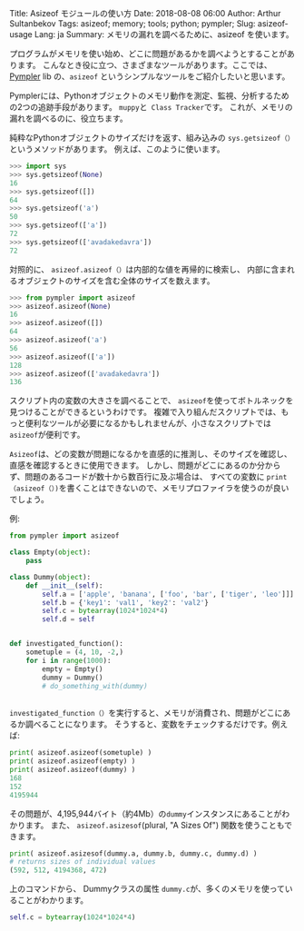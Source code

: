 Title: Asizeof モジュールの使い方
Date: 2018-08-08 06:00
Author: Arthur Sultanbekov
Tags: asizeof; memory; tools; python; pympler;
Slug: asizeof-usage
Lang: ja
Summary: メモリの漏れを調べるために、asizeof を使います。

プログラムがメモリを使い始め、どこに問題があるかを調べようとすることがあります。
こんなとき役に立つ、さまざまなツールがあります。ここでは、 [Pympler](https://pythonhosted.org/Pympler/) lib
の、`asizeof` というシンプルなツールをご紹介したいと思います。

Pymplerには、Pythonオブジェクトのメモリ動作を測定、監視、分析するための2つの追跡手段があります。 
 `muppy`と` Class Tracker`です。
これが、メモリの漏れを調べるのに、役立ちます。

純粋なPythonオブジェクトのサイズだけを返す、組み込みの `sys.getsizeof（）`というメソッドがあります。
例えば、このように使います。

```python
>>> import sys
>>> sys.getsizeof(None)
16
>>> sys.getsizeof([])
64
>>> sys.getsizeof('a')
50
>>> sys.getsizeof(['a'])
72
>>> sys.getsizeof(['avadakedavra'])
72
```

対照的に、 `asizeof.asizeof（）`は内部的な値を再帰的に検索し、
内部に含まれるオブジェクトのサイズを含む全体のサイズを数えます。

```python
>>> from pympler import asizeof
>>> asizeof.asizeof(None)
16
>>> asizeof.asizeof([])
64
>>> asizeof.asizeof('a')
56
>>> asizeof.asizeof(['a'])
128
>>> asizeof.asizeof(['avadakedavra'])
136
```

スクリプト内の変数の大きさを調べることで、 `asizeof`を使ってボトルネックを見つけることができるというわけです。
複雑で入り組んだスクリプトでは、もっと便利なツールが必要になるかもしれませんが、小さなスクリプトでは `asizeof`が便利です。


`Asizeof`は、どの変数が問題になるかを直感的に推測し、そのサイズを確認し、直感を確認するときに使用できます。
しかし、問題がどこにあるのか分からず、問題のあるコードが数十から数百行に及ぶ場合は、
すべての変数に `print（asizeof（）)`を書くことはできないので、メモリプロファイラを使うのが良いでしょう。

例:

```python
from pympler import asizeof

class Empty(object):
    pass

class Dummy(object):
    def __init__(self):
        self.a = ['apple', 'banana', ['foo', 'bar', ['tiger', 'leo']]]
        self.b = {'key1': 'val1', 'key2': 'val2'}
        self.c = bytearray(1024*1024*4)
        self.d = self


def investigated_function():
    sometuple = (4, 10, -2,)
    for i in range(1000):
        empty = Empty()
        dummy = Dummy()
        # do_something_with(dummy)
        
```


`investigated_function（）`を実行すると、メモリが消費され、問題がどこにあるか調べることになります。 
そうすると、変数をチェックするだけです。例えば:

```python
print( asizeof.asizeof(sometuple) )
print( asizeof.asizeof(empty) )
print( asizeof.asizeof(dummy) )
168
152
4195944
```

その問題が、4,195,944バイト（約4Mb）の`dummy`インスタンスにあることがわかります。 
また、 `asizeof.asizesof`(plural, "A Sizes Of") 関数を使うこともできます。

```python
print( asizeof.asizesof(dummy.a, dummy.b, dummy.c, dummy.d) )
# returns sizes of individual values
(592, 512, 4194368, 472)
```

上のコマンドから、 Dummyクラスの属性 `dummy.c`が、多くのメモリを使っていることがわかります。

```python
self.c = bytearray(1024*1024*4)
```
